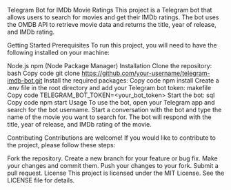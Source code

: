 Telegram Bot for IMDb Movie Ratings
This project is a Telegram bot that allows users to search for movies and get their IMDb ratings. The bot uses the OMDB API to retrieve movie data and returns the title, year of release, and IMDb rating.

Getting Started
Prerequisites
To run this project, you will need to have the following installed on your machine:

Node.js
npm (Node Package Manager)
Installation
Clone the repository:
bash
Copy code
git clone https://github.com/your-username/telegram-imdb-bot.git
Install the required packages:
Copy code
npm install
Create a .env file in the root directory and add your Telegram bot token:
makefile
Copy code
TELEGRAM_BOT_TOKEN=<your_bot_token>
Start the bot:
sql
Copy code
npm start
Usage
To use the bot, open your Telegram app and search for the bot username. Start a conversation with the bot and type the name of the movie you want to search for. The bot will respond with the title, year of release, and IMDb rating of the movie.

Contributing
Contributions are welcome! If you would like to contribute to the project, please follow these steps:

Fork the repository.
Create a new branch for your feature or bug fix.
Make your changes and commit them.
Push your changes to your fork.
Submit a pull request.
License
This project is licensed under the MIT License. See the LICENSE file for details.



